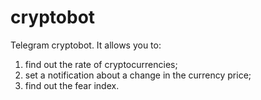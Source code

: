 # cryptobot
Telegram cryptobot. It allows you to:
1. find out the rate of cryptocurrencies;
2. set a notification about a change in the currency price;
3. find out the fear index.
